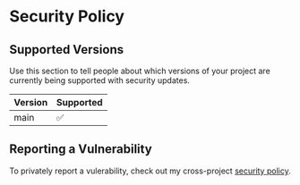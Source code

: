 # Security Policy

## Supported Versions

Use this section to tell people about which versions of your project are
currently being supported with security updates.

| Version | Supported          |
| ------- | ------------------ |
| main    | :white_check_mark: |

## Reporting a Vulnerability

To privately report a vulerability, check out my cross-project
[security policy][secpol].

<!-- Links -->

[secpol]: https://github.com/thislooksfun/security
